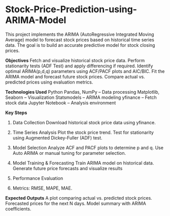 # Stock-Price-Prediction-using-ARIMA-Model

This project implements the ARIMA (AutoRegressive Integrated Moving Average) model to forecast stock prices based on historical time series data. The goal is to build an accurate predictive model for stock closing prices.

**Objectives**
Fetch and visualize historical stock price data.
Perform stationarity tests (ADF Test) and apply differencing if required.
Identify optimal ARIMA(p,d,q) parameters using ACF/PACF plots and AIC/BIC.
Fit the ARIMA model and forecast future stock prices.
Compare actual vs. predicted prices using evaluation metrics.

**Technologies Used**
Python
Pandas, NumPy – Data processing
Matplotlib, Seaborn – Visualization
Statsmodels – ARIMA modeling
yfinance – Fetch stock data
Jupyter Notebook – Analysis environment

**Key Steps**
1. Data Collection
   Download historical stock price data using yfinance.
2. Time Series Analysis
   Plot the stock price trend.
   Test for stationarity using Augmented Dickey-Fuller (ADF) test.
3. Model Selection
   Analyze ACF and PACF plots to determine p and q.
   Use Auto ARIMA or manual tuning for parameter selection.
4. Model Training & Forecasting
   Train ARIMA model on historical data.
   Generate future price forecasts and visualize results

5. Performance Evaluation
6. Metrics: RMSE, MAPE, MAE.

**Expected Outputs**
A plot comparing actual vs. predicted stock prices.
Forecasted prices for the next N days.
Model summary with ARIMA coefficients.
